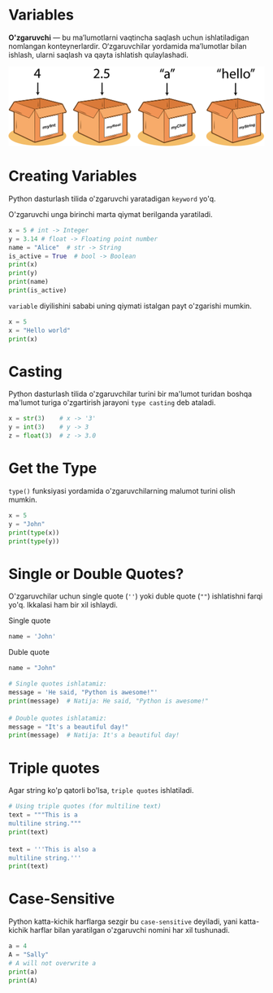 # Variables

**O'zgaruvchi** — bu ma’lumotlarni vaqtincha saqlash uchun ishlatiladigan nomlangan konteynerlardir. O‘zgaruvchilar yordamida ma’lumotlar bilan ishlash, ularni saqlash va qayta ishlatish qulaylashadi.

![alt text](images/image.png)

# Creating Variables

Python dasturlash tilida o'zgaruvchi yaratadigan `keyword` yo'q.

O'zgaruvchi unga birinchi marta qiymat berilganda yaratiladi.

```python
x = 5 # int -> Integer
y = 3.14 # float -> Floating point number
name = "Alice"  # str -> String
is_active = True  # bool -> Boolean
print(x)
print(y)
print(name)
print(is_active)
```

`variable` diyilishini sababi uning qiymati istalgan payt o'zgarishi mumkin.

```python
x = 5
x = "Hello world"
print(x)
```

# Casting

Python dasturlash tilida o'zgaruvchilar turini bir ma'lumot turidan boshqa ma'lumot turiga o'zgartirish jarayoni `type casting` deb ataladi.

```python
x = str(3)    # x -> '3'
y = int(3)    # y -> 3
z = float(3)  # z -> 3.0
```

# Get the Type

`type()` funksiyasi yordamida o'zgaruvchilarning malumot turini olish mumkin.

```python
x = 5
y = "John"
print(type(x))
print(type(y))
```

# Single or Double Quotes?

O'zgaruvchilar uchun single quote (`''`) yoki duble quote (`""`) ishlatishni farqi yo'q. Ikkalasi ham bir xil ishlaydi.

Single quote
```python
name = 'John'
```

Duble quote
```python
name = "John"
```

```python
# Single quotes ishlatamiz:
message = 'He said, "Python is awesome!"'
print(message)  # Natija: He said, "Python is awesome!"

# Double quotes ishlatamiz:
message = "It's a beautiful day!"
print(message)  # Natija: It's a beautiful day!
```

# Triple quotes

Agar string ko'p qatorli bo'lsa, `triple quotes` ishlatiladi.

```python
# Using triple quotes (for multiline text)
text = """This is a
multiline string."""
print(text)

text = '''This is also a
multiline string.'''
print(text)
```

# Case-Sensitive

Python katta-kichik harflarga sezgir bu `case-sensitive` deyiladi, yani katta-kichik harflar bilan yaratilgan o'zgaruvchi nomini har xil tushunadi.


```python
a = 4
A = "Sally"
# A will not overwrite a
print(a)
print(A)
```